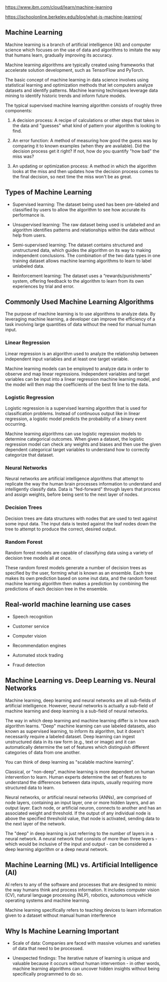 https://www.ibm.com/cloud/learn/machine-learning

https://ischoolonline.berkeley.edu/blog/what-is-machine-learning/

## Machine Learning ##

Machine learning is a branch of artificial intelligence (AI) and computer science which focuses on the use of data and algorithms to imitate the way that humans learn, gradually improving its accuracy.

Machine learning algorithms are typically created using frameworks that accelerate solution development, such as TensorFlow and PyTorch.

The basic concept of machine learning in data science involves using statistical learning and optimization methods that let computers analyze datasets and identify patterns. Machine learning techniques leverage data mining to identify historic trends and inform future models.

The typical supervised machine learning algorithm consists of roughly three components:

1. A decision process: A recipe of calculations or other steps that takes in the data and "guesses" what kind of pattern your algorithm is looking to find.

2. An error function: A method of measuring how good the guess was by comparing it to known examples (when they are available). Did the decision process get it right? If not, how do you quantify "how bad" the miss was?

3. An updating or optimization process: A method in which the algorithm looks at the miss and then updates how the decision process comes to the final decision, so next time the miss won't be as great.

## Types of Machine Learning ##

- Supervised learning: The dataset being used has been pre-labeled and classified by users to allow the algorithm to see how accurate its performance is.

- Unsupervised learning: The raw dataset being used is unlabeled and an algorithm identifies patterns and relationships within the data without help from users.

- Semi-supervised learning: The dataset contains structured and unstructured data, which guides the algorithm on its way to making independent conclusions. The combination of the two data types in one training dataset allows machine learning algorithms to learn to label unlabeled data.

- Reinforcement learning: The dataset uses a “rewards/punishments” system, offering feedback to the algorithm to learn from its own experiences by trial and error.

## Commonly Used Machine Learning Algorithms ##

The purpose of machine learning is to use algorithms to analyze data. By leveraging machine learning, a developer can improve the efficiency of a task involving large quantities of data without the need for manual human input.

### Linear Regression ### 

Linear regression is an algorithm used to analyze the relationship between independent input variables and at least one target variable.

Machine learning models can be employed to analyze data in order to observe and map linear regressions. Independent variables and target variables can be input into a linear regression machine learning model, and the model will then map the coefficients of the best fit line to the data.

### Logistic Regression ### 

Logistic regression is a supervised learning algorithm that is used for classification problems. Instead of continuous output like in linear regression, a logistic model predicts the probability of a binary event occurring.

Machine learning algorithms can use logistic regression models to determine categorical outcomes. When given a dataset, the logistic regression model can check any weights and biases and then use the given dependent categorical target variables to understand how to correctly categorize that dataset.

### Neural Networks ### 

Neural networks are artificial intelligence algorithms that attempt to replicate the way the human brain processes information to understand and intelligently classify data. Data is "fed-forward" through layers that process and assign weights, before being sent to the next layer of nodes.

### Decision Trees ### 

Decision trees are data structures with nodes that are used to test against some input data. The input data is tested against the leaf nodes down the tree to attempt to produce the correct, desired output.

### Random Forest ###

Random forest models are capable of classifying data using a variety of decision tree models all at once.

These random forest models generate a number of decision trees as specified by the user, forming what is known as an ensemble. Each tree makes its own prediction based on some inut data, and the random forest machine learning algorithm then makes a prediction by combining the predictions of each decision tree in the ensemble.

## Real-world machine learning use cases ##

- Speech recognition

- Customer service

- Computer vision

- Recommendation engines

- Automated stock trading

- Fraud detection

## Machine Learning vs. Deep Learning vs. Neural Networks ##

Machine learning, deep learning and neural networks are all sub-fields of artificial intelligence. However, neural networks is actually a sub-field of machine learning and deep learning is a sub-field of neural networks.

The way in which deep learning and machine learning differ is in how each algorithm learns. "Deep" machine learning can use labeled datasets, also known as supervised learning, to inform its algorithm, but it doesn't necessarily require a labeled dataset. Deep learning can ingest unstructured data in its raw form (e.g., text or image) and it can automatically determine the set of features which distinguish different categories of data from one another.

You can think of deep learning as "scalable machine learning".

Classical, or "non-deep", machine learning is more dependent on human intervention to learn. Human experts determine the set of features to understand the differences between data inputs, usually requiring more structured data to learn.

Neural networks, or artificial neural networks (ANNs), are comprised of node layers, containing an input layer, one or more hidden layers, and an output layer. Each node, or artificial neuron, connects to another and has an associated weight and threshold. If the output of any individual node is above the specified threshold value, that node is activated, sending data to the next layer of the network.

The "deep" in deep learning is just referring to the number of layers in a neural network. A neural network that consists of more than three layers - which would be inclusive of the input and output - can be considered a deep learning algorithm or a deep neural network.

## Machine Learning (ML) vs. Artificial Intelligence (AI) ##

AI refers to any of the software and processes that are designed to mimic the way humans think and process information. It includes computer vision (CV), natural language processing (NLP), robotics, autonomous vehicle operating systems and machine learning.

Machine learning specifically refers to teaching devices to learn information given to a dataset without manual human interference

## Why Is Machine Learning Important ##

- Scale of data: Companies are faced with massive volumes and varieties of data that need to be processed.

- Unexpected findings: The iterative nature of learning is unique and valuable because it occurs without human intervention - in other words, machine learning algorithms can uncover hidden insights without being specifically programmed to do so.

